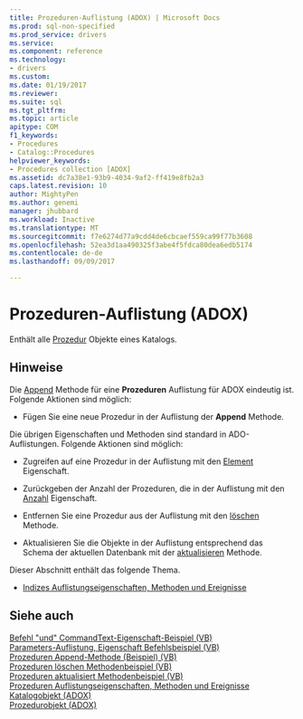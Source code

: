 ```yaml
---
title: Prozeduren-Auflistung (ADOX) | Microsoft Docs
ms.prod: sql-non-specified
ms.prod_service: drivers
ms.service: 
ms.component: reference
ms.technology:
- drivers
ms.custom: 
ms.date: 01/19/2017
ms.reviewer: 
ms.suite: sql
ms.tgt_pltfrm: 
ms.topic: article
apitype: COM
f1_keywords:
- Procedures
- Catalog::Procedures
helpviewer_keywords:
- Procedures collection [ADOX]
ms.assetid: dc7a38e1-93b9-4034-9af2-ff419e8fb2a3
caps.latest.revision: 10
author: MightyPen
ms.author: genemi
manager: jhubbard
ms.workload: Inactive
ms.translationtype: MT
ms.sourcegitcommit: f7e6274d77a9cdd4de6cbcaef559ca99f77b3608
ms.openlocfilehash: 52ea3d1aa490325f3abe4f5fdca80dea6edb5174
ms.contentlocale: de-de
ms.lasthandoff: 09/09/2017

---
```

# <a name="procedures-collection-adox"></a>Prozeduren-Auflistung (ADOX)
Enthält alle [Prozedur](../../../ado/reference/adox-api/procedure-object-adox.md) Objekte eines Katalogs.  
  
## <a name="remarks"></a>Hinweise  
 Die [Append](../../../ado/reference/adox-api/append-method-adox-procedures.md) Methode für eine **Prozeduren** Auflistung für ADOX eindeutig ist. Folgende Aktionen sind möglich:  
  
-   Fügen Sie eine neue Prozedur in der Auflistung der **Append** Methode.  
  
 Die übrigen Eigenschaften und Methoden sind standard in ADO-Auflistungen. Folgende Aktionen sind möglich:  
  
-   Zugreifen auf eine Prozedur in der Auflistung mit den [Element](../../../ado/reference/ado-api/item-property-ado.md) Eigenschaft.  
  
-   Zurückgeben der Anzahl der Prozeduren, die in der Auflistung mit den [Anzahl](../../../ado/reference/ado-api/count-property-ado.md) Eigenschaft.  
  
-   Entfernen Sie eine Prozedur aus der Auflistung mit den [löschen](../../../ado/reference/adox-api/delete-method-adox-collections.md) Methode.  
  
-   Aktualisieren Sie die Objekte in der Auflistung entsprechend das Schema der aktuellen Datenbank mit der [aktualisieren](../../../ado/reference/ado-api/refresh-method-ado.md) Methode.  
  
 Dieser Abschnitt enthält das folgende Thema.  
  
-   [Indizes Auflistungseigenschaften, Methoden und Ereignisse](../../../ado/reference/adox-api/indexes-collection-properties-methods-and-events.md)  
  
## <a name="see-also"></a>Siehe auch  
 [Befehl "und" CommandText-Eigenschaft-Beispiel (VB)](../../../ado/reference/adox-api/command-and-commandtext-properties-example-vb.md)   
 [Parameters-Auflistung, Eigenschaft Befehlsbeispiel (VB)](../../../ado/reference/adox-api/parameters-collection-command-property-example-vb.md)   
 [Prozeduren Append-Methode (Beispiel) (VB)](../../../ado/reference/adox-api/procedures-append-method-example-vb.md)   
 [Prozeduren löschen Methodenbeispiel (VB)](../../../ado/reference/adox-api/procedures-delete-method-example-vb.md)   
 [Prozeduren aktualisiert Methodenbeispiel (VB)](../../../ado/reference/adox-api/procedures-refresh-method-example-vb.md)   
 [Prozeduren Auflistungseigenschaften, Methoden und Ereignisse](../../../ado/reference/adox-api/procedures-collection-properties-methods-and-events.md)   
 [Katalogobjekt (ADOX)](../../../ado/reference/adox-api/catalog-object-adox.md)   
 [Prozedurobjekt (ADOX)](../../../ado/reference/adox-api/procedure-object-adox.md)

